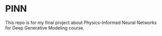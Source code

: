 # PINN
This repo is for my final project about Physics-Informed Neural Networks for Deep Generative Modeling course.
